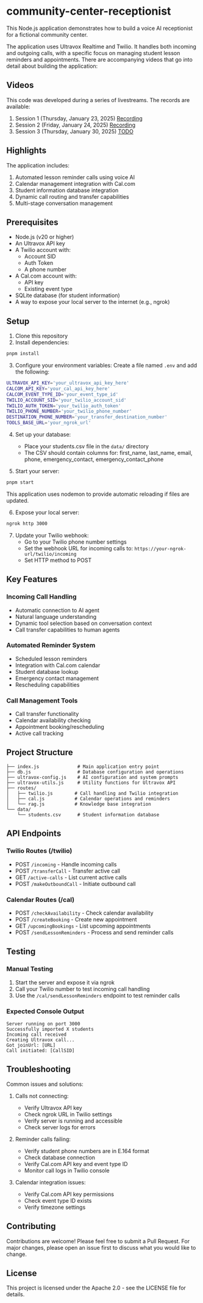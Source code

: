 # community-center-receptionist
This Node.js application demonstrates how to build a voice AI receptionist for a fictional community center.

The application uses Ultravox Realtime and Twilio. It handles both incoming and outgoing calls, with a specific focus on managing student lesson reminders and appointments. There are accompanying videos that go into detail about building the application:

## Videos
This code was developed during a series of livestreams. The records are available:
1. Session 1 (Thursday, January 23, 2025) [Recording](https://www.youtube.com/live/DocZRHNeAy4?si=utqrDuqHHlywxsIp&t=377)
2. Session 2 (Friday, January 24, 2025) [Recording](https://www.youtube.com/watch?v=qwFOzo2-dMs&t=1435s)
3. Session 3 (Thursday, January 30, 2025) [TODO](https://www.youtube.com/live/U2_g7jxE1Fk)

## Highlights
The application includes:

1. Automated lesson reminder calls using voice AI
2. Calendar management integration with Cal.com
3. Student information database integration
4. Dynamic call routing and transfer capabilities
5. Multi-stage conversation management

## Prerequisites

- Node.js (v20 or higher)
- An Ultravox API key
- A Twilio account with:
  - Account SID
  - Auth Token
  - A phone number
- A Cal.com account with:
  - API key
  - Existing event type
- SQLite database (for student information)
- A way to expose your local server to the internet (e.g., ngrok)

## Setup

1. Clone this repository
2. Install dependencies:
```bash
pnpm install
```

3. Configure your environment variables:
   Create a file named `.env` and add the following:

```bash
ULTRAVOX_API_KEY='your_ultravox_api_key_here'
CALCOM_API_KEY='your_cal_api_key_here'
CALCOM_EVENT_TYPE_ID='your_event_type_id'
TWILIO_ACCOUNT_SID='your_twilio_account_sid'
TWILIO_AUTH_TOKEN='your_twilio_auth_token'
TWILIO_PHONE_NUMBER='your_twilio_phone_number'
DESTINATION_PHONE_NUMBER='your_transfer_destination_number'
TOOLS_BASE_URL='your_ngrok_url'
```


4. Set up your database:
   - Place your students.csv file in the `data/` directory
   - The CSV should contain columns for: first_name, last_name, email, phone, emergency_contact, emergency_contact_phone

5. Start your server:
```bash
pnpm start
```

This application uses nodemon to provide automatic reloading if files are updated.

6. Expose your local server:
```bash
ngrok http 3000
```

7. Update your Twilio webhook:
   - Go to your Twilio phone number settings
   - Set the webhook URL for incoming calls to:
     `https://your-ngrok-url/twilio/incoming`
   - Set HTTP method to POST

## Key Features

### Incoming Call Handling
- Automatic connection to AI agent
- Natural language understanding
- Dynamic tool selection based on conversation context
- Call transfer capabilities to human agents

### Automated Reminder System
- Scheduled lesson reminders
- Integration with Cal.com calendar
- Student database lookup
- Emergency contact management
- Rescheduling capabilities

### Call Management Tools
- Call transfer functionality
- Calendar availability checking
- Appointment booking/rescheduling
- Active call tracking

## Project Structure

```
├── index.js              # Main application entry point
├── db.js                 # Database configuration and operations
├── ultravox-config.js    # AI configuration and system prompts
├── ultravox-utils.js     # Utility functions for Ultravox API
├── routes/
│   ├── twilio.js        # Call handling and Twilio integration
│   ├── cal.js           # Calendar operations and reminders
│   └── rag.js           # Knowledge base integration
└── data/
    └── students.csv      # Student information database
```

## API Endpoints

### Twilio Routes (/twilio)
- POST `/incoming` - Handle incoming calls
- POST `/transferCall` - Transfer active call
- GET `/active-calls` - List current active calls
- POST `/makeOutboundCall` - Initiate outbound call

### Calendar Routes (/cal)
- POST `/checkAvailability` - Check calendar availability
- POST `/createBooking` - Create new appointment
- GET `/upcomingBookings` - List upcoming appointments
- POST `/sendLessonReminders` - Process and send reminder calls

## Testing

### Manual Testing
1. Start the server and expose it via ngrok
2. Call your Twilio number to test incoming call handling
3. Use the `/cal/sendLessonReminders` endpoint to test reminder calls

### Expected Console Output
```
Server running on port 3000
Successfully imported X students
Incoming call received
Creating Ultravox call...
Got joinUrl: [URL]
Call initiated: [CallSID]
```

## Troubleshooting

Common issues and solutions:

1. Calls not connecting:
   - Verify Ultravox API key
   - Check ngrok URL in Twilio settings
   - Verify server is running and accessible
   - Check server logs for errors

2. Reminder calls failing:
   - Verify student phone numbers are in E.164 format
   - Check database connection
   - Verify Cal.com API key and event type ID
   - Monitor call logs in Twilio console

3. Calendar integration issues:
   - Verify Cal.com API key permissions
   - Check event type ID exists
   - Verify timezone settings

## Contributing

Contributions are welcome! Please feel free to submit a Pull Request. For major changes, please open an issue first to discuss what you would like to change.

## License

This project is licensed under the Apache 2.0 - see the LICENSE file for details.